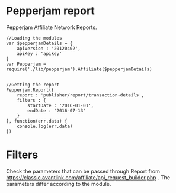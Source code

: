 # Pepperjam report
Pepperjam Affiliate Network Reports.

	//Loading the modules
	var $pepperjamDetails = {
		apiVersion : '20120402',
		apiKey : 'apikey'
	}
	var Pepperjam = require('./lib/pepperjam').Affiliate($pepperjamDetails)


	//Getting the report
	Pepperjam.Report({
		report : 'publisher/report/transaction-details',
		filters : {				
			startDate : '2016-01-01',
			endDate : '2016-07-13'
		}
	}, function(err,data) {
		console.log(err,data)
	})
	
# Filters
Check the parameters that can be passed through Report from https://classic.avantlink.com/affiliate/api_request_builder.php .  The parameters differ according to the module.
